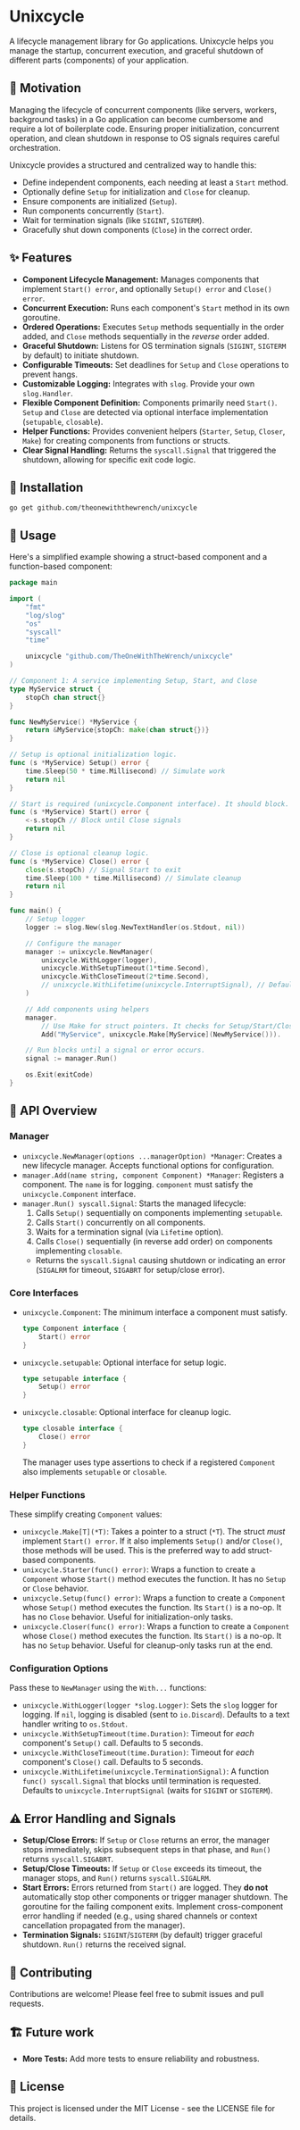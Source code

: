 # Unixcycle

A lifecycle management library for Go applications. Unixcycle helps you manage the startup, concurrent execution, and graceful shutdown of different parts (components) of your application.

## 🤔 Motivation

Managing the lifecycle of concurrent components (like servers, workers, background tasks) in a Go application can become cumbersome and require a lot of boilerplate code. 
Ensuring proper initialization, concurrent operation, and clean shutdown in response to OS signals requires careful orchestration.

Unixcycle provides a structured and centralized way to handle this:

* Define independent components, each needing at least a `Start` method.
* Optionally define `Setup` for initialization and `Close` for cleanup.
* Ensure components are initialized (`Setup`).
* Run components concurrently (`Start`).
* Wait for termination signals (like `SIGINT`, `SIGTERM`).
* Gracefully shut down components (`Close`) in the correct order.

## ✨ Features

* **Component Lifecycle Management:** Manages components that implement `Start() error`, and optionally `Setup() error` and `Close() error`.
* **Concurrent Execution:** Runs each component's `Start` method in its own goroutine.
* **Ordered Operations:** Executes `Setup` methods sequentially in the order added, and `Close` methods sequentially in the *reverse* order added.
* **Graceful Shutdown:** Listens for OS termination signals (`SIGINT`, `SIGTERM` by default) to initiate shutdown.
* **Configurable Timeouts:** Set deadlines for `Setup` and `Close` operations to prevent hangs.
* **Customizable Logging:** Integrates with `slog`. Provide your own `slog.Handler`.
* **Flexible Component Definition:** Components primarily need `Start()`. `Setup` and `Close` are detected via optional interface implementation (`setupable`, `closable`).
* **Helper Functions:** Provides convenient helpers (`Starter`, `Setup`, `Closer`, `Make`) for creating components from functions or structs.
* **Clear Signal Handling:** Returns the `syscall.Signal` that triggered the shutdown, allowing for specific exit code logic.

## 💾 Installation

    go get github.com/theonewiththewrench/unixcycle

## 🚀 Usage

Here's a simplified example showing a struct-based component and a function-based component:

```go
package main

import (
	"fmt"
	"log/slog"
	"os"
	"syscall"
	"time"

	unixcycle "github.com/TheOneWithTheWrench/unixcycle"
)

// Component 1: A service implementing Setup, Start, and Close
type MyService struct {
	stopCh chan struct{}
}

func NewMyService() *MyService {
	return &MyService{stopCh: make(chan struct{})}
}

// Setup is optional initialization logic.
func (s *MyService) Setup() error {
	time.Sleep(50 * time.Millisecond) // Simulate work
	return nil
}

// Start is required (unixcycle.Component interface). It should block.
func (s *MyService) Start() error {
	<-s.stopCh // Block until Close signals
	return nil
}

// Close is optional cleanup logic.
func (s *MyService) Close() error {
	close(s.stopCh) // Signal Start to exit
	time.Sleep(100 * time.Millisecond) // Simulate cleanup
	return nil
}

func main() {
	// Setup logger
	logger := slog.New(slog.NewTextHandler(os.Stdout, nil))

	// Configure the manager
	manager := unixcycle.NewManager(
		unixcycle.WithLogger(logger),
		unixcycle.WithSetupTimeout(1*time.Second),
		unixcycle.WithCloseTimeout(2*time.Second),
		// unixcycle.WithLifetime(unixcycle.InterruptSignal), // Default
	)

	// Add components using helpers
	manager.
		// Use Make for struct pointers. It checks for Setup/Start/Close methods.
		Add("MyService", unixcycle.Make[MyService](NewMyService())).

	// Run blocks until a signal or error occurs.
	signal := manager.Run()

	os.Exit(exitCode)
}
```

## 📖 API Overview

### Manager

* `unixcycle.NewManager(options ...managerOption) *Manager`: Creates a new lifecycle manager. Accepts functional options for configuration.
* `manager.Add(name string, component Component) *Manager`: Registers a component. The `name` is for logging. `component` must satisfy the `unixcycle.Component` interface.
* `manager.Run() syscall.Signal`: Starts the managed lifecycle:
    1.  Calls `Setup()` sequentially on components implementing `setupable`.
    2.  Calls `Start()` concurrently on all components.
    3.  Waits for a termination signal (via `Lifetime` option).
    4.  Calls `Close()` sequentially (in reverse add order) on components implementing `closable`.
    * Returns the `syscall.Signal` causing shutdown or indicating an error (`SIGALRM` for timeout, `SIGABRT` for setup/close error).

### Core Interfaces

* `unixcycle.Component`: The minimum interface a component must satisfy.
    ```go
    type Component interface {
        Start() error
    }
    ```
* `unixcycle.setupable`: Optional interface for setup logic.
    ```go
    type setupable interface {
        Setup() error
    }
    ```
* `unixcycle.closable`: Optional interface for cleanup logic.
    ```go
    type closable interface {
        Close() error
    }
    ```
    The manager uses type assertions to check if a registered `Component` also implements `setupable` or `closable`.

### Helper Functions

These simplify creating `Component` values:

* `unixcycle.Make[T](*T)`: Takes a pointer to a struct (`*T`). The struct *must* implement `Start() error`. If it also implements `Setup()` and/or `Close()`, those methods will be used. This is the preferred way to add struct-based components.
* `unixcycle.Starter(func() error)`: Wraps a function to create a `Component` whose `Start()` method executes the function. It has no `Setup` or `Close` behavior.
* `unixcycle.Setup(func() error)`: Wraps a function to create a `Component` whose `Setup()` method executes the function. Its `Start()` is a no-op. It has no `Close` behavior. Useful for initialization-only tasks.
* `unixcycle.Closer(func() error)`: Wraps a function to create a `Component` whose `Close()` method executes the function. Its `Start()` is a no-op. It has no `Setup` behavior. Useful for cleanup-only tasks run at the end.

### Configuration Options

Pass these to `NewManager` using the `With...` functions:

* `unixcycle.WithLogger(logger *slog.Logger)`: Sets the `slog` logger for logging. If `nil`, logging is disabled (sent to `io.Discard`). Defaults to a text handler writing to `os.Stdout`.
* `unixcycle.WithSetupTimeout(time.Duration)`: Timeout for *each* component's `Setup()` call. Defaults to 5 seconds.
* `unixcycle.WithCloseTimeout(time.Duration)`: Timeout for *each* component's `Close()` call. Defaults to 5 seconds.
* `unixcycle.WithLifetime(unixcycle.TerminationSignal)`: A function `func() syscall.Signal` that blocks until termination is requested. Defaults to `unixcycle.InterruptSignal` (waits for `SIGINT` or `SIGTERM`).

## ⚠️ Error Handling and Signals

* **Setup/Close Errors:** If `Setup` or `Close` returns an error, the manager stops immediately, skips subsequent steps in that phase, and `Run()` returns `syscall.SIGABRT`.
* **Setup/Close Timeouts:** If `Setup` or `Close` exceeds its timeout, the manager stops, and `Run()` returns `syscall.SIGALRM`.
* **Start Errors:** Errors returned from `Start()` are logged. They **do not** automatically stop other components or trigger manager shutdown. The goroutine for the failing component exits. Implement cross-component error handling if needed (e.g., using shared channels or context cancellation propagated from the manager).
* **Termination Signals:** `SIGINT`/`SIGTERM` (by default) trigger graceful shutdown. `Run()` returns the received signal.

## 🤝 Contributing

Contributions are welcome! Please feel free to submit issues and pull requests.

## 🏗️ Future work
* **More Tests:** Add more tests to ensure reliability and robustness.

## 📜 License

This project is licensed under the MIT License - see the LICENSE file for details.
